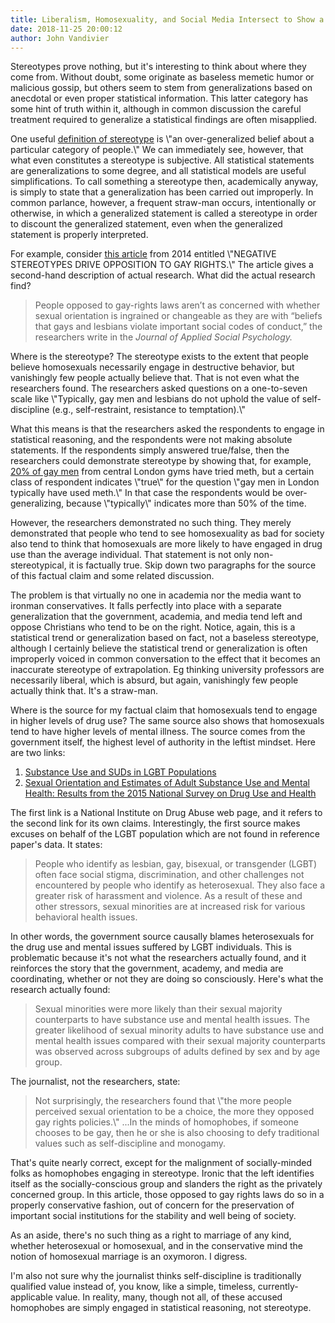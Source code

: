 ```yaml
---
title: Liberalism, Homosexuality, and Social Media Intersect to Show a Little Truth in Stereotypes
date: 2018-11-25 20:00:12
author: John Vandivier
---
```




<!-- wp:paragraph -->
<p>Stereotypes prove nothing, but it's interesting to think about where they come from. Without doubt, some originate as baseless memetic humor or malicious gossip, but others seem to stem from generalizations based on anecdotal or even proper statistical information. This latter category has some hint of truth within it, although in common discussion the careful treatment required to generalize a statistical findings are often misapplied.</p>
<!-- /wp:paragraph -->

<!-- wp:paragraph -->
<p>One useful <a href=\"https://en.wikipedia.org/w/index.php?title=Stereotype&amp;oldid=870324888\">definition of stereotype</a> is \"an over-generalized belief about a particular category of people.\" We can immediately see, however, that what even constitutes a stereotype is subjective. All statistical statements are generalizations to some degree, and all statistical models are useful simplifications. To call something a stereotype then, academically anyway, is simply to state that a generalization has been carried out improperly. In common parlance, however, a frequent straw-man occurs, intentionally or otherwise, in which a generalized statement is called a stereotype in order to discount the generalized statement, even when the generalized statement is properly interpreted.</p>
<!-- /wp:paragraph -->

<!-- wp:paragraph -->
<p>For example, consider <a href=\"https://psmag.com/social-justice/negative-stereotypes-drive-opposition-gay-rights-sochi-olympics-74470\">this article</a> from 2014 entitled \"NEGATIVE STEREOTYPES DRIVE OPPOSITION TO GAY RIGHTS.\" The article gives a second-hand description of actual research. What did the actual research find?</p>
<!-- /wp:paragraph -->

<!-- wp:quote -->
<blockquote class=\"wp-block-quote\"><p>People opposed to gay-rights laws aren’t as concerned with whether sexual orientation is ingrained or changeable as they are with “beliefs that gays and lesbians violate important social codes of conduct,” the researchers write in the <em>Journal of Applied Social Psychology.</em> </p></blockquote>
<!-- /wp:quote -->

<!-- wp:paragraph -->
<p>Where is the stereotype? The stereotype exists to the extent that people believe homosexuals necessarily engage in destructive behavior, but vanishingly few people actually believe that. That is not even what the researchers found. The researchers asked questions on a one-to-seven scale like \"Typically, gay men and lesbians do not uphold the value of self-discipline (e.g., self-restraint, resistance to temptation).\"</p>
<!-- /wp:paragraph -->

<!-- wp:paragraph -->
<p>What this means is that the researchers asked the respondents to engage in statistical reasoning, and the respondents were not making absolute statements. If the respondents simply answered true/false, then the researchers could demonstrate stereotype by showing that, for example, <a href=\"https://en.wikipedia.org/w/index.php?title=LGBT_stereotypes&amp;oldid=870039199#Sex_and_drugs\">20% of gay men</a> from central London gyms have tried meth, but a certain class of respondent indicates \"true\" for the question \"gay men in London typically have used meth.\" In that case the respondents would be over-generalizing, because \"typically\" indicates more than 50% of the time.</p>
<!-- /wp:paragraph -->

<!-- wp:paragraph -->
<p>However, the researchers demonstrated no such thing. They merely demonstrated that people who tend to see homosexuality as bad for society also tend to think that homosexuals are more likely to have engaged in drug use than the average individual. That statement is not only non-stereotypical, it is factually true. Skip down two paragraphs for the source of this factual claim and some related discussion.</p>
<!-- /wp:paragraph -->

<!-- wp:paragraph -->
<p>The problem is that virtually no one in academia nor the media want to ironman conservatives. It falls perfectly into place with a separate generalization that the government, academia, and media tend left and oppose Christians who tend to be on the right. Notice, again, this is a statistical trend or generalization based on fact, not a baseless stereotype, although I certainly believe the statistical trend or generalization is often improperly voiced in common conversation to the effect that it becomes an inaccurate stereotype of extrapolation. Eg thinking university professors are necessarily liberal, which is absurd, but again, vanishingly few people actually think that. It's a straw-man.</p>
<!-- /wp:paragraph -->

<!-- wp:paragraph -->
<p>Where is the source for my factual claim that homosexuals tend to engage in higher levels of drug use? The same source also shows that homosexuals tend to have higher levels of mental illness. The source comes from the government itself, the highest level of authority in the leftist mindset. Here are two links:</p>
<!-- /wp:paragraph -->

<!-- wp:list {\"ordered\":true} -->
<ol><li><a href=\"https://www.drugabuse.gov/related-topics/substance-use-suds-in-lgbt-populations\">Substance Use and SUDs in LGBT Populations</a></li><li><a href=\"https://www.samhsa.gov/data/sites/default/files/NSDUH-SexualOrientation-2015/NSDUH-SexualOrientation-2015/NSDUH-SexualOrientation-2015.htm\">Sexual Orientation and Estimates of Adult Substance Use and Mental Health: Results from the 2015 National Survey on Drug Use and Health</a><br/></li></ol>
<!-- /wp:list -->

<!-- wp:paragraph -->
<p>The first link is a National Institute on Drug Abuse web page, and it refers to the second link for its own claims. Interestingly, the first source makes excuses on behalf of the LGBT population which are not found in reference paper's data. It states:</p>
<!-- /wp:paragraph -->

<!-- wp:quote -->
<blockquote class=\"wp-block-quote\"><p>People who identify as lesbian, gay, bisexual, or transgender (LGBT) often face social stigma, discrimination, and other challenges not encountered by people who identify as heterosexual. They also face a greater risk of harassment and violence. As a result of these and other stressors, sexual minorities are at increased risk for various behavioral health issues. </p></blockquote>
<!-- /wp:quote -->

<!-- wp:paragraph -->
<p>In other words, the government source causally blames heterosexuals for the drug use and mental issues suffered by LGBT individuals. This is problematic because it's not what the researchers actually found, and it reinforces the story that the government, academy, and media are coordinating, whether or not they are doing so consciously. Here's what the research actually found:</p>
<!-- /wp:paragraph -->

<!-- wp:quote -->
<blockquote class=\"wp-block-quote\"><p>Sexual minorities were more likely than their sexual majority counterparts to have substance use and mental health issues. The greater likelihood of sexual minority adults to have substance use and mental health issues compared with their sexual majority counterparts was observed across subgroups of adults defined by sex and by age group.</p></blockquote>
<!-- /wp:quote -->

<!-- wp:paragraph -->
<p>The journalist, not the researchers, state:</p>
<!-- /wp:paragraph -->

<!-- wp:quote -->
<blockquote class=\"wp-block-quote\"><p>Not surprisingly, the researchers found that \"the more people perceived sexual orientation to be a choice, the more they opposed gay rights policies.\" ...In the minds of homophobes, if someone chooses to be gay, then he or she is also choosing to defy traditional values such as self-discipline and monogamy. </p></blockquote>
<!-- /wp:quote -->

<!-- wp:paragraph -->
<p>That's quite nearly correct, except for the malignment of socially-minded folks as homophobes engaging in stereotype. Ironic that the left identifies itself as the socially-conscious group and slanders the right as the privately concerned group. In this article, those opposed to gay rights laws do so in a properly conservative fashion, out of concern for the preservation of important social institutions for the stability and well being of society.</p>
<!-- /wp:paragraph -->

<!-- wp:paragraph -->
<p>As an aside, there's no such thing as a right to marriage of any kind, whether heterosexual or homosexual, and in the conservative mind the notion of homosexual marriage is an oxymoron. I digress.</p>
<!-- /wp:paragraph -->

<!-- wp:paragraph -->
<p>I'm also not sure why the journalist thinks self-discipline is traditionally qualified value instead of, you know, like a simple, timeless, currently-applicable value. In reality, many, though not all, of these accused homophobes are simply engaged in statistical reasoning, not stereotype.</p>
<!-- /wp:paragraph -->